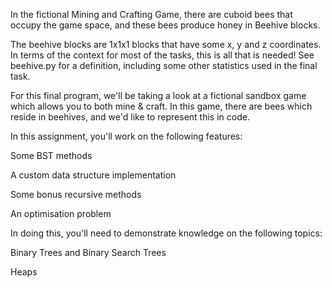 In the fictional Mining and Crafting Game, there are cuboid bees that occupy the game space, and these bees produce honey in Beehive blocks.

The beehive blocks are 1x1x1 blocks that have some x, y and z coordinates. In terms of the context for most of the tasks, this is all that is needed! See beehive.py for a definition, including some other statistics used in the final task.

For this final program, we'll be taking a look at a fictional sandbox game which allows you to both mine & craft.
In this game, there are bees which reside in beehives, and we'd like to represent this in code.

In this assignment, you'll work on the following features:

Some BST methods

A custom data structure implementation

Some bonus recursive methods

An optimisation problem

In doing this, you'll need to demonstrate knowledge on the following topics:

Binary Trees and Binary Search Trees

Heaps